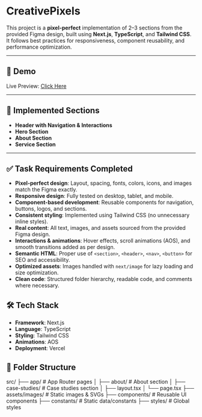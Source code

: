 # CreativePixels

This project is a **pixel-perfect** implementation of 2–3 sections from the provided Figma design, built using **Next.js**, **TypeScript**, and **Tailwind CSS**.  
It follows best practices for responsiveness, component reusability, and performance optimization.

---

## 🚀 Demo

Live Preview: [Click Here](https://cp-task.vercel.app/)

---

## 📌 Implemented Sections

- **Header with Navigation & Interactions**
- **Hero Section**
- **About Section**
- **Service Section**

---

## ✅ Task Requirements Completed

- **Pixel-perfect design**: Layout, spacing, fonts, colors, icons, and images match the Figma exactly.
- **Responsive design**: Fully tested on desktop, tablet, and mobile.
- **Component-based development**: Reusable components for navigation, buttons, logos, and sections.
- **Consistent styling**: Implemented using Tailwind CSS (no unnecessary inline styles).
- **Real content**: All text, images, and assets sourced from the provided Figma design.
- **Interactions & animations**: Hover effects, scroll animations (AOS), and smooth transitions added as per design.
- **Semantic HTML**: Proper use of `<section>`, `<header>`, `<nav>`, `<button>` for SEO and accessibility.
- **Optimized assets**: Images handled with `next/image` for lazy loading and size optimization.
- **Clean code**: Structured folder hierarchy, readable code, and comments where necessary.

## 🛠 Tech Stack

- **Framework**: Next.js
- **Language**: TypeScript
- **Styling**: Tailwind CSS
- **Animations**: AOS
- **Deployment**: Vercel

## 📂 Folder Structure

src/
├── app/ # App Router pages
│ ├── about/ # About section
│ ├── case-studies/ # Case studies section
│ ├── layout.tsx
│ └── page.tsx
├── assets/images/ # Static images & SVGs
├── components/ # Reusable UI components
├── constants/ # Static data/constants
├── styles/ # Global styles
